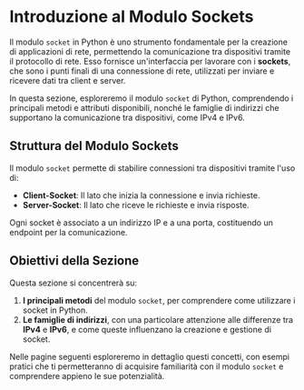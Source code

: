 # Introduzione al Modulo Sockets

Il modulo `socket` in Python è uno strumento fondamentale per la creazione di applicazioni di rete, permettendo la comunicazione tra dispositivi tramite il protocollo di rete. Esso fornisce un'interfaccia per lavorare con i **sockets**, che sono i punti finali di una connessione di rete, utilizzati per inviare e ricevere dati tra client e server.

In questa sezione, esploreremo il modulo `socket` di Python, comprendendo i principali metodi e attributi disponibili, nonché le famiglie di indirizzi che supportano la comunicazione tra dispositivi, come IPv4 e IPv6.

## Struttura del Modulo Sockets

Il modulo `socket` permette di stabilire connessioni tra dispositivi tramite l'uso di:
- **Client-Socket**: Il lato che inizia la connessione e invia richieste.
- **Server-Socket**: Il lato che riceve le richieste e invia risposte.

Ogni socket è associato a un indirizzo IP e a una porta, costituendo un endpoint per la comunicazione.

## Obiettivi della Sezione

Questa sezione si concentrerà su:
1. **I principali metodi** del modulo `socket`, per comprendere come utilizzare i socket in Python.
2. **Le famiglie di indirizzi**, con una particolare attenzione alle differenze tra **IPv4** e **IPv6**, e come queste influenzano la creazione e gestione di socket.

Nelle pagine seguenti esploreremo in dettaglio questi concetti, con esempi pratici che ti permetteranno di acquisire familiarità con il modulo `socket` e comprendere appieno le sue potenzialità.
